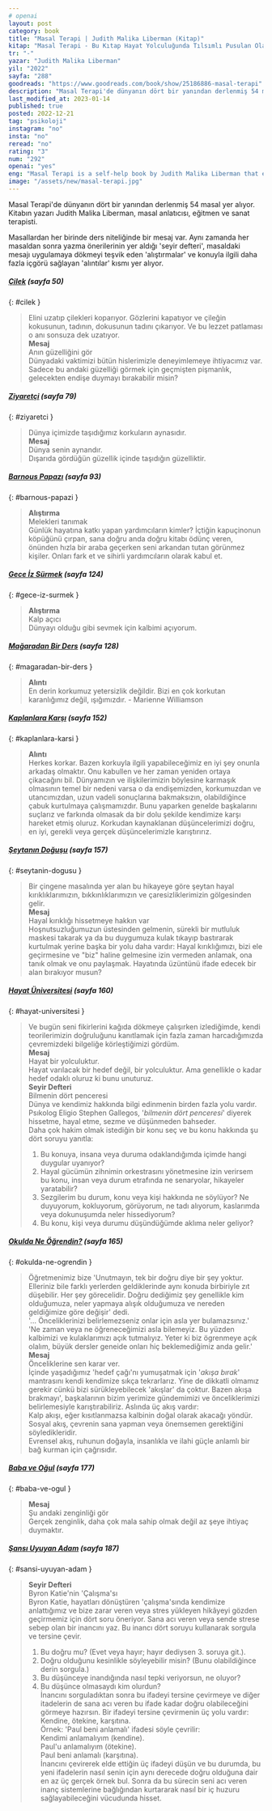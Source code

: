 ```yaml
---
# openai
layout: post
category: book
title: "Masal Terapi | Judith Malika Liberman (Kitap)"
kitap: "Masal Terapi - Bu Kıtap Hayat Yolculuğunda Tılsımlı Pusulan Olacak..."
tr: "-"
yazar: "Judith Malika Liberman"
yil: "2022"
sayfa: "288"
goodreads: "https://www.goodreads.com/book/show/25186886-masal-terapi"
description: "Masal Terapi'de dünyanın dört bir yanından derlenmiş 54 masal yer alıyor."
last_modified_at: 2023-01-14
published: true
posted: 2022-12-21
tag: "psikoloji"
instagram: "no"
insta: "no"
reread: "no"
rating: "3"
num: "292"
openai: "yes"
eng: "Masal Terapi is a self-help book by Judith Malika Liberman that explores the therapeutic benefits of storytelling. The book draws on the ancient tradition of using stories to convey moral lessons and offer guidance, and provides readers with practical exercises and techniques for incorporating storytelling into their daily lives. Liberman explains that stories have the power to heal and transform, and can help readers access their inner wisdom and navigate life's challenges with greater resilience and creativity."
image: "/assets/new/masal-terapi.jpg"
---
```


Masal Terapi'de dünyanın dört bir yanından derlenmiş 54 masal yer alıyor. Kitabın yazarı Judith Malika Liberman, masal anlatıcısı, eğitmen ve sanat terapisti. 

Masallardan her birinde ders niteliğinde bir mesaj var. Aynı zamanda her masaldan sonra yazma önerilerinin yer aldığı 'seyir defteri', masaldaki mesajı uygulamaya dökmeyi teşvik eden 'alıştırmalar' ve konuyla ilgili daha fazla içgörü sağlayan 'alıntılar' kısmı yer alıyor.

##### [Çilek](#cilek) (sayfa 50)
{: #cilek }

> Elini uzatıp çilekleri koparıyor. Gözlerini kapatıyor ve çileğin kokusunun, tadının, dokusunun tadını çıkarıyor. Ve bu lezzet patlaması o anı sonsuza dek uzatıyor.  
> **Mesaj**  
> 	Anın güzelliğini gör  
> Dünyadaki vaktimizi bütün hislerimizle deneyimlemeye ihtiyacımız var. Sadece bu andaki güzelliği görmek için geçmişten pişmanlık, gelecekten endişe duymayı bırakabilir misin?

##### [Ziyaretçi](#ziyaretci) (sayfa 79)
{: #ziyaretci }

> Dünya içimizde taşıdığımız korkuların aynasıdır.  
> **Mesaj**  
> 	Dünya senin aynandır.  
> Dışarıda gördüğün güzellik içinde taşıdığın güzelliktir.

##### [Barnous Papazı](#barnous-papazi) (sayfa 93)
{: #barnous-papazi }
  
> **Alıştırma**  
> 	Melekleri tanımak  
> Günlük hayatına katkı yapan yardımcıların kimler? İçtiğin kapuçinonun köpüğünü çırpan, sana doğru anda doğru kitabı ödünç veren, önünden hızla bir araba geçerken seni arkandan tutan görünmez kişiler. Onları fark et ve sihirli yardımcıların olarak kabul et.

##### [Gece İz Sürmek](#gece-iz-surmek) (sayfa 124)
{: #gece-iz-surmek }
  
> **Alıştırma**  
> 	Kalp açıcı  
> Dünyayı olduğu gibi sevmek için kalbimi açıyorum.

##### [Mağaradan Bir Ders](#magaradan-bir-ders) (sayfa 128)
{: #magaradan-bir-ders }
  
> **Alıntı**  
> En derin korkumuz yetersizlik değildir. Bizi en çok korkutan karanlığımız değil, ışığımızdır. - Marienne Williamson

##### [Kaplanlara Karşı](#kaplanlara-karsi) (sayfa 152)
{: #kaplanlara-karsi }
  
> **Alıntı**  
> Herkes korkar. Bazen korkuyla ilgili yapabileceğimiz en iyi şey onunla arkadaş olmaktır. Onu kabullen ve her zaman yeniden ortaya çikacağını bil. Dünyamızın ve ilişkilerimizin böylesine karmaşık olmasının temel bir nedeni varsa o da endişemizden, korkumuzdan ve utancımızdan, uzun vadeli sonuçlarına bakmaksızın, olabildiğince çabuk kurtulmaya çalışmamızdır. Bunu yaparken genelde başkalarını suçlarız ve farkında olmasak da bir dolu şekilde kendimize karşı hareket etmiş oluruz. Korkudan kaynaklanan düşüncelerimizi doğru, en iyi, gerekli veya gerçek düşüncelerimizle karıştırırız.

##### [Şeytanın Doğuşu](#seytanin-dogusu) (sayfa 157)
{: #seytanin-dogusu }

> Bir çingene masalında yer alan bu hikayeye göre şeytan hayal kırıklıklarımızın, bıkkınlıklarımızın ve çaresizliklerimizin gölgesinden gelir.  
> **Mesaj**  
> 	Hayal kırıklığı hissetmeye hakkın var  
> Hoşnutsuzluğumuzun üstesinden gelmenin, sürekli bir mutluluk maskesi takarak ya da bu duygumuza kulak tıkayıp bastırarak kurtulmak yerine başka bir yolu daha vardır: Hayal kırıklığımızı, bizi ele geçirmesine ve "biz" haline gelmesine izin vermeden anlamak, ona tanık olmak ve onu paylaşmak. Hayatında üzüntünü ifade edecek bir alan bırakıyor musun?

##### [Hayat Üniversitesi](#hayat-universitesi) (sayfa 160)
{: #hayat-universitesi }

> Ve bugün seni fikirlerini kağıda dökmeye çalışırken izlediğimde, kendi teorilerimizin doğruluğunu kanıtlamak için fazla zaman harcadığımızda çevremizdeki bilgeliğe körleştiğimizi gördüm.  
> **Mesaj**  
> 	Hayat bir yolculuktur.  
> Hayat varılacak bir hedef değil, bir yolculuktur. Ama genellikle o kadar hedef odaklı oluruz ki bunu unuturuz.  
> **Seyir Defteri**  
> 	Bilmenin dört penceresi  
> Dünya ve kendimiz hakkında bilgi edinmenin birden fazla yolu vardır. Psıkolog Eligio Stephen Gallegos, '*bilmenin dört penceresi*' diyerek hissetme, hayal etme, sezme ve düşünmeden bahseder.  
> Daha çok hakim olmak istediğin bir konu seç ve bu konu hakkında şu dört soruyu yanıtla:  
> 	1. Bu konuya, insana veya duruma odaklandığımda içimde hangi duygular uyanıyor?  
> 	2. Hayal gücümün zihnimin orkestrasını yönetmesine izin verirsem bu konu, insan veya durum etrafında ne senaryolar, hikayeler yaratabilir?  
> 	3. Sezgilerim bu durum, konu veya kişi hakkında ne söylüyor? Ne duyuyorum, kokluyorum, görüyorum, ne tadı alıyorum, kaslarımda veya dokunuşumda neler hissediyorum?  
> 	4. Bu konu, kişi veya durumu düşündüğümde aklıma neler geliyor?  

##### [Okulda Ne Öğrendin?](#okulda-ne-ogrendin) (sayfa 165)
{: #okulda-ne-ogrendin }

> Öğretmenimiz bize 'Unutmayın, tek bir doğru diye bir şey yoktur. Elleriniz bile farklı yerlerden geldiklerinde aynı konuda birbiriyle zıt düşebilir. Her şey görecelidir. Doğru dediğimiz şey genellikle kim olduğumuza, neler yapmaya alışık olduğumuza ve nereden geldiğimize göre değişir' dedi.  
> '... Önceliklerinizi belirlemezseniz onlar için asla yer bulamazsınız.'  
> 'Ne zaman veya ne öğreneceğimizi asla bilemeyiz. Bu yüzden kalbimizi ve kulaklarımızı açık tutmalıyız. Yeter ki biz ögrenmeye açık olalım, büyük dersler geneide onları hiç beklemediğimiz anda gelir.'  
> **Mesaj**  
> 	Önceliklerine sen karar ver.  
> İçinde yaşadığımız 'hedef çağı'nı yumuşatmak için '*akışa bırak*' mantrasını kendi kendimize sıkça tekrarlarız. Yine de dikkatli olmamız gerekir cünkü bizi sürükleyebilecek 'akışlar' da çoktur. Bazen akışa brakmayı', başkalarının bizim yerimize gündemimizi ve önceliklerimizi belirlemesiyle karıştırabiliriz. Aslında üç akış vardır:  
> 	Kalp akışı, eğer kısıtlanmazsa kalbinin doğal olarak akacağı yöndür.  
> 	Sosyal akış, çevrenin sana yapman veya önemsemen gerektiğini söyledikleridir.  
> 	Evrensel akış, ruhunun doğayla, insanlıkla ve ilahi güçle anlamlı bir bağ kurman için çağrısıdır.   

##### [Baba ve Oğul](#baba-ve-ogul) (sayfa 177)
{: #baba-ve-ogul }
  
> **Mesaj**  
> 	Şu andaki zenginliği gör  
> Gerçek zenginlik, daha çok mala sahip olmak değil az şeye ihtiyaç duymaktır.  

##### [Şansı Uyuyan Adam](#sansi-uyuyan-adam) (sayfa 187)
{: #sansi-uyuyan-adam }
  
> **Seyir Defteri**  
> 	Byron Katie'nin 'Çalışma'sı  
> Byron Katie, hayatları dönüştüren 'çalışma'sında kendimize anlattığımız ve bize zarar veren veya stres yükleyen hikâyeyi gözden geçirmemiz için dört soru öneriyor. Sana acı veren veya sende strese sebep olan bir inancını yaz. Bu inancı dört soruyu kullanarak sorgula ve tersine çevir.  
> 	1. Bu doğru mu? (Evet veya hayır; hayır dediysen 3. soruya git.). 
> 	2. Doğru olduğunu kesinlikle söyleyebilir misin? (Bunu olabildiğince derin sorgula.)  
> 	3. Bu düşünceye inandığında nasıl tepki veriyorsun, ne oluyor?  
> 	4. Bu düşünce olmasaydı kim olurdun?  
> İnancını sorguladıktan sonra bu ifadeyi tersine çevirmeye ve diğer itadelerin de sana acı veren bu ifade kadar doğru olabileceğini görmeye hazırsın. Bir ifadeyi tersine çevirmenin üç yolu vardır: Kendine, ötekine, karşıtına.  
> Örnek: 'Paul beni anlamalı' ifadesi söyle çevrilir:  
> 	Kendimi anlamalıyım (kendine).  
> 	Paul'u anlamalıyım (ötekine).  
> 	Paul beni anlamalı (karşıtına).  
> İnancını çevirerek elde ettiğin üç ifadeyi düşün ve bu durumda, bu yeni ifadelerin nasıl senin için aynı derecede doğru olduğuna dair en az üç gerçek örnek bul. Sonra da bu sürecin seni acı veren inanç sistemlerine bağlığından kurtararak nasıl bir iç huzuru sağlayabileceğini vücudunda hisset.  
